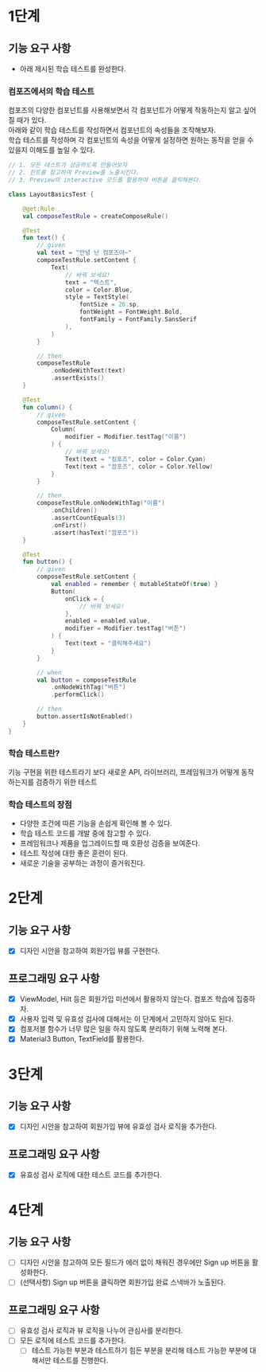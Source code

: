# 1단계

## 기능 요구 사항
- 아래 제시된 학습 테스트를 완성한다.

### 컴포즈에서의 학습 테스트
컴포즈의 다양한 컴포넌트를 사용해보면서 각 컴포넌트가 어떻게 작동하는지 알고 싶어질 때가 있다.   
아래와 같이 학습 테스트를 작성하면서 컴포넌트의 속성들을 조작해보자.  
학습 테스트를 작성하며 각 컴포넌트의 속성을 어떻게 설정하면 원하는 동작을 얻을 수 있을지 이해도를 높일 수 있다.

```kotlin
// 1. 모든 테스트가 성공하도록 만들어보자
// 2. 힌트를 참고하여 Preview를 노출시킨다.
// 3. Preview의 interactive 모드를 활용하여 버튼을 클릭해본다.

class LayoutBasicsTest {

    @get:Rule
    val composeTestRule = createComposeRule()

    @Test
    fun text() {
        // given
        val text = "안녕 난 컴포즈야~"
        composeTestRule.setContent {
            Text(
                // 바꿔 보세요!
                text = "텍스트",
                color = Color.Blue,
                style = TextStyle(
                    fontSize = 26.sp,
                    fontWeight = FontWeight.Bold,
                    fontFamily = FontFamily.SansSerif
                ),
            )
        }

        // then
        composeTestRule
            .onNodeWithText(text)
            .assertExists()
    }

    @Test
    fun column() {
        // given
        composeTestRule.setContent {
            Column(
                modifier = Modifier.testTag("이름")
            ) {
                // 바꿔 보세요!
                Text(text = "킴포즈", color = Color.Cyan)
                Text(text = "끔포즈", color = Color.Yellow)
            }
        }

        // then
        composeTestRule.onNodeWithTag("이름")
            .onChildren()
            .assertCountEquals(3)
            .onFirst()
            .assert(hasText("깜포즈"))
    }

    @Test
    fun button() {
        // given
        composeTestRule.setContent {
            val enabled = remember { mutableStateOf(true) }
            Button(
                onClick = {
                    // 바꿔 보세요!
                },
                enabled = enabled.value,
                modifier = Modifier.testTag("버튼")
            ) {
                Text(text = "클릭해주세요")
            }
        }

        // when
        val button = composeTestRule
            .onNodeWithTag("버튼")
            .performClick()

        // then
        button.assertIsNotEnabled()
    }
}
```

### 학습 테스트란?
기능 구현을 위한 테스트라기 보다 새로운 API, 라이브러리, 프레임워크가 어떻게 동작하는지를 검증하기 위한 테스트

### 학습 테스트의 장점
* 다양한 조건에 따른 기능을 손쉽게 확인해 볼 수 있다.
* 학습 테스트 코드를 개발 중에 참고할 수 있다.
* 프레임워크나 제품을 업그레이드할 때 호환성 검증을 보여준다.
* 테스트 작성에 대한 좋은 훈련이 된다.
* 새로운 기술을 공부하는 과정이 즐거워진다.

# 2단계

## 기능 요구 사항
- [x] 디자인 시안을 참고하여 회원가입 뷰를 구현한다.

## 프로그래밍 요구 사항
* [x] ViewModel, Hilt 등은 회원가입 미션에서 활용하지 않는다. 컴포즈 학습에 집중하자.
* [x] 사용자 입력 및 유효성 검사에 대해서는 이 단계에서 고민하지 않아도 된다.
* [x] 컴포저블 함수가 너무 많은 일을 하지 않도록 분리하기 위해 노력해 본다.
* [x] Material3 Button, TextField를 활용한다.

# 3단계

## 기능 요구 사항
- [x] 디자인 시안을 참고하여 회원가입 뷰에 유효성 검사 로직을 추가한다.

## 프로그래밍 요구 사항
- [x] 유효성 검사 로직에 대한 테스트 코드를 추가한다.

# 4단계

## 기능 요구 사항
- [ ] 디자인 시안을 참고하여 모든 필드가 에러 없이 채워진 경우에만 Sign up 버튼을 활성화한다.
- [ ] (선택사항) Sign up 버튼을 클릭하면 회원가입 완료 스낵바가 노출된다.

## 프로그래밍 요구 사항
- [ ] 유효성 검사 로직과 뷰 로직을 나누어 관심사를 분리한다.
- [ ] 모든 로직에 테스트 코드를 추가한다.
  - [ ] 테스트 가능한 부분과 테스트하기 힘든 부분을 분리해 테스트 가능한 부분에 대해서만 테스트를 진행한다.

